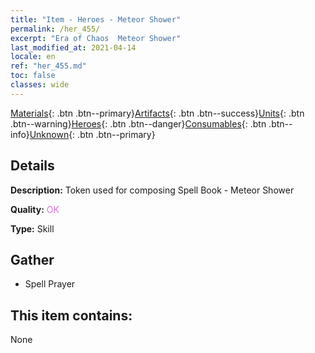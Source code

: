 ```yaml
---
title: "Item - Heroes - Meteor Shower"
permalink: /her_455/
excerpt: "Era of Chaos  Meteor Shower"
last_modified_at: 2021-04-14
locale: en
ref: "her_455.md"
toc: false
classes: wide
---
```

 [Materials](/Items/){: .btn .btn--primary}[Artifacts](/Items/Artifacts/){: .btn .btn--success}[Units](/Items/Units/){: .btn .btn--warning}[Heroes](/Items/Heroes/){: .btn .btn--danger}[Consumables](/Items/Consumables/){: .btn .btn--info}[Unknown](/Items/Unknown/){: .btn .btn--primary}

## Details
 **Description:** Token used for composing Spell Book - Meteor Shower

 **Quality:** <span style="color: #DA70D6">OK</span>

 **Type:** Skill

## Gather

*    Spell Prayer 

## This item contains:

  None

